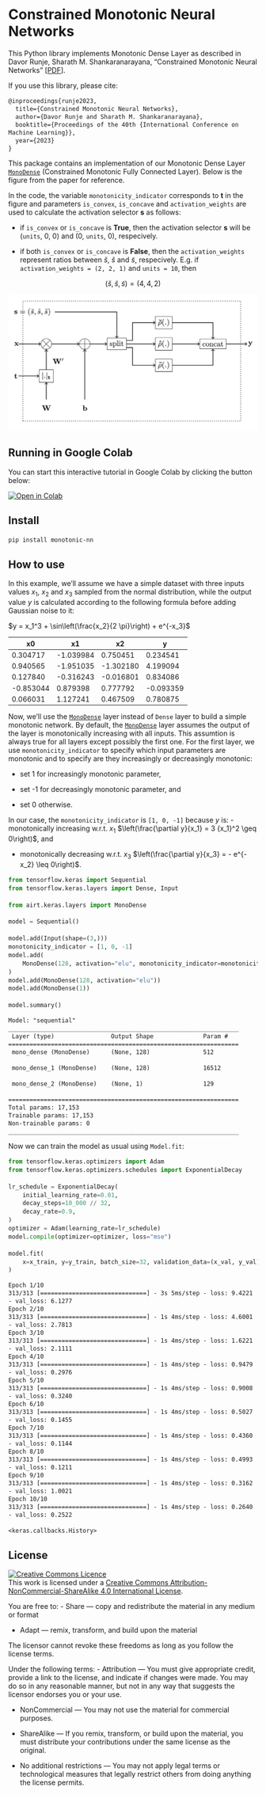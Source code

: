 Constrained Monotonic Neural Networks
================

<!-- WARNING: THIS FILE WAS AUTOGENERATED! DO NOT EDIT! -->

This Python library implements Monotonic Dense Layer as described in
Davor Runje, Sharath M. Shankaranarayana, “Constrained Monotonic Neural
Networks” \[[PDF](https://arxiv.org/pdf/2205.11775.pdf)\].

If you use this library, please cite:

``` title="bibtex"
@inproceedings{runje2023,
  title={Constrained Monotonic Neural Networks},
  author={Davor Runje and Sharath M. Shankaranarayana},
  booktitle={Proceedings of the 40th {International Conference on Machine Learning}},
  year={2023}
}
```

This package contains an implementation of our Monotonic Dense Layer
[`MonoDense`](https://monotonic.airt.ai/latest/api/airt/keras/layers/MonoDense/#airt.keras.layers.MonoDense)
(Constrained Monotonic Fully Connected Layer). Below is the figure from
the paper for reference.

In the code, the variable `monotonicity_indicator` corresponds to **t**
in the figure and parameters `is_convex`, `is_concave` and
`activation_weights` are used to calculate the activation selector **s**
as follows:

- if `is_convex` or `is_concave` is **True**, then the activation
  selector **s** will be (`units`, 0, 0) and (0, `units`, 0),
  respecively.

- if both `is_convex` or `is_concave` is **False**, then the
  `activation_weights` represent ratios between $\breve{s}$, $\hat{s}$
  and $\tilde{s}$, respecively. E.g. if `activation_weights = (2, 2, 1)`
  and `units = 10`, then

$$
(\breve{s}, \hat{s}, \tilde{s}) = (4, 4, 2)
$$

![mono-dense-layer-diagram](https://github.com/airtai/monotonic-nn/raw/main/nbs/images/mono-dense-layer-diagram.png)

## Running in Google Colab

You can start this interactive tutorial in Google Colab by clicking the
button below:

<a href="https://colab.research.google.com/github/airtai/monotonic-nn/blob/main/nbs/index.ipynb" target=”_blank”>
<img src="https://colab.research.google.com/assets/colab-badge.svg" alt="Open in Colab" />
</a>

## Install

``` sh
pip install monotonic-nn
```

## How to use

In this example, we’ll assume we have a simple dataset with three inputs
values $x_1$, $x_2$ and $x_3$ sampled from the normal distribution,
while the output value $y$ is calculated according to the following
formula before adding Gaussian noise to it:

$y = x_1^3 + \sin\left(\frac{x_2}{2 \pi}\right) + e^{-x_3}$

<style type="text/css">
</style>
<table id="T_37b51">
  <thead>
    <tr>
      <th id="T_37b51_level0_col0" class="col_heading level0 col0" >x0</th>
      <th id="T_37b51_level0_col1" class="col_heading level0 col1" >x1</th>
      <th id="T_37b51_level0_col2" class="col_heading level0 col2" >x2</th>
      <th id="T_37b51_level0_col3" class="col_heading level0 col3" >y</th>
    </tr>
  </thead>
  <tbody>
    <tr>
      <td id="T_37b51_row0_col0" class="data row0 col0" >0.304717</td>
      <td id="T_37b51_row0_col1" class="data row0 col1" >-1.039984</td>
      <td id="T_37b51_row0_col2" class="data row0 col2" >0.750451</td>
      <td id="T_37b51_row0_col3" class="data row0 col3" >0.234541</td>
    </tr>
    <tr>
      <td id="T_37b51_row1_col0" class="data row1 col0" >0.940565</td>
      <td id="T_37b51_row1_col1" class="data row1 col1" >-1.951035</td>
      <td id="T_37b51_row1_col2" class="data row1 col2" >-1.302180</td>
      <td id="T_37b51_row1_col3" class="data row1 col3" >4.199094</td>
    </tr>
    <tr>
      <td id="T_37b51_row2_col0" class="data row2 col0" >0.127840</td>
      <td id="T_37b51_row2_col1" class="data row2 col1" >-0.316243</td>
      <td id="T_37b51_row2_col2" class="data row2 col2" >-0.016801</td>
      <td id="T_37b51_row2_col3" class="data row2 col3" >0.834086</td>
    </tr>
    <tr>
      <td id="T_37b51_row3_col0" class="data row3 col0" >-0.853044</td>
      <td id="T_37b51_row3_col1" class="data row3 col1" >0.879398</td>
      <td id="T_37b51_row3_col2" class="data row3 col2" >0.777792</td>
      <td id="T_37b51_row3_col3" class="data row3 col3" >-0.093359</td>
    </tr>
    <tr>
      <td id="T_37b51_row4_col0" class="data row4 col0" >0.066031</td>
      <td id="T_37b51_row4_col1" class="data row4 col1" >1.127241</td>
      <td id="T_37b51_row4_col2" class="data row4 col2" >0.467509</td>
      <td id="T_37b51_row4_col3" class="data row4 col3" >0.780875</td>
    </tr>
  </tbody>
</table>

Now, we’ll use the
[`MonoDense`](https://monotonic.airt.ai/latest/api/airt/keras/layers/MonoDense/#airt.keras.layers.MonoDense)
layer instead of `Dense` layer to build a simple monotonic network. By
default, the
[`MonoDense`](https://monotonic.airt.ai/latest/api/airt/keras/layers/MonoDense/#airt.keras.layers.MonoDense)
layer assumes the output of the layer is monotonically increasing with
all inputs. This assumtion is always true for all layers except possibly
the first one. For the first layer, we use `monotonicity_indicator` to
specify which input parameters are monotonic and to specify are they
increasingly or decreasingly monotonic:

- set 1 for increasingly monotonic parameter,

- set -1 for decreasingly monotonic parameter, and

- set 0 otherwise.

In our case, the `monotonicity_indicator` is `[1, 0, -1]` because $y$
is: - monotonically increasing w.r.t. $x_1$
$\left(\frac{\partial y}{x_1} = 3 {x_1}^2 \geq 0\right)$, and

- monotonically decreasing w.r.t. $x_3$
  $\left(\frac{\partial y}{x_3} = - e^{-x_2} \leq 0\right)$.

``` python
from tensorflow.keras import Sequential
from tensorflow.keras.layers import Dense, Input

from airt.keras.layers import MonoDense

model = Sequential()

model.add(Input(shape=(3,)))
monotonicity_indicator = [1, 0, -1]
model.add(
    MonoDense(128, activation="elu", monotonicity_indicator=monotonicity_indicator)
)
model.add(MonoDense(128, activation="elu"))
model.add(MonoDense(1))

model.summary()
```

    Model: "sequential"
    _________________________________________________________________
     Layer (type)                Output Shape              Param #   
    =================================================================
     mono_dense (MonoDense)      (None, 128)               512       
                                                                     
     mono_dense_1 (MonoDense)    (None, 128)               16512     
                                                                     
     mono_dense_2 (MonoDense)    (None, 1)                 129       
                                                                     
    =================================================================
    Total params: 17,153
    Trainable params: 17,153
    Non-trainable params: 0
    _________________________________________________________________

Now we can train the model as usual using `Model.fit`:

``` python
from tensorflow.keras.optimizers import Adam
from tensorflow.keras.optimizers.schedules import ExponentialDecay

lr_schedule = ExponentialDecay(
    initial_learning_rate=0.01,
    decay_steps=10_000 // 32,
    decay_rate=0.9,
)
optimizer = Adam(learning_rate=lr_schedule)
model.compile(optimizer=optimizer, loss="mse")

model.fit(
    x=x_train, y=y_train, batch_size=32, validation_data=(x_val, y_val), epochs=10
)
```

    Epoch 1/10
    313/313 [==============================] - 3s 5ms/step - loss: 9.4221 - val_loss: 6.1277
    Epoch 2/10
    313/313 [==============================] - 1s 4ms/step - loss: 4.6001 - val_loss: 2.7813
    Epoch 3/10
    313/313 [==============================] - 1s 4ms/step - loss: 1.6221 - val_loss: 2.1111
    Epoch 4/10
    313/313 [==============================] - 1s 4ms/step - loss: 0.9479 - val_loss: 0.2976
    Epoch 5/10
    313/313 [==============================] - 1s 4ms/step - loss: 0.9008 - val_loss: 0.3240
    Epoch 6/10
    313/313 [==============================] - 1s 4ms/step - loss: 0.5027 - val_loss: 0.1455
    Epoch 7/10
    313/313 [==============================] - 1s 4ms/step - loss: 0.4360 - val_loss: 0.1144
    Epoch 8/10
    313/313 [==============================] - 1s 4ms/step - loss: 0.4993 - val_loss: 0.1211
    Epoch 9/10
    313/313 [==============================] - 1s 4ms/step - loss: 0.3162 - val_loss: 1.0021
    Epoch 10/10
    313/313 [==============================] - 1s 4ms/step - loss: 0.2640 - val_loss: 0.2522

    <keras.callbacks.History>

## License

<a rel="license" href="http://creativecommons.org/licenses/by-nc-sa/4.0/"><img alt="Creative Commons Licence" style="border-width:0" src="https://i.creativecommons.org/l/by-nc-sa/4.0/88x31.png" /></a><br />This
work is licensed under a
<a rel="license" href="http://creativecommons.org/licenses/by-nc-sa/4.0/">Creative
Commons Attribution-NonCommercial-ShareAlike 4.0 International
License</a>.

You are free to: - Share — copy and redistribute the material in any
medium or format

- Adapt — remix, transform, and build upon the material

The licensor cannot revoke these freedoms as long as you follow the
license terms.

Under the following terms: - Attribution — You must give appropriate
credit, provide a link to the license, and indicate if changes were
made. You may do so in any reasonable manner, but not in any way that
suggests the licensor endorses you or your use.

- NonCommercial — You may not use the material for commercial purposes.

- ShareAlike — If you remix, transform, or build upon the material, you
  must distribute your contributions under the same license as the
  original.

- No additional restrictions — You may not apply legal terms or
  technological measures that legally restrict others from doing
  anything the license permits.
